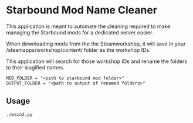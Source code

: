 # Starbound Mod Name Cleaner

This application is meant to automate the cleaning required to make
managing the Starbound mods for a dedicated server easier.

When downloading mods from the the Steamworkshop, it will save in your /steamapps/workshop/content/
folder as the workshop IDs.

This application will search for those workshop IDs and rename the folders to their slugified
names.

```
MOD_FOLDER = "<path to starbound mod folder>"
OUTPUT_FOLDER = "<path to output of renamed folders>"
```

## Usage

`./main2.py`
